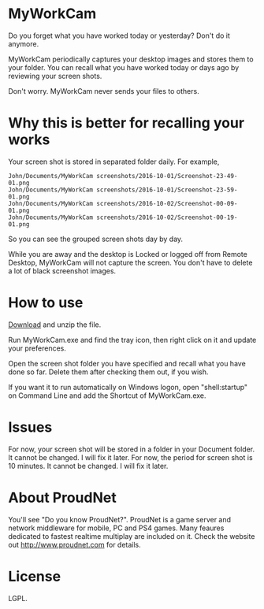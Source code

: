 # MyWorkCam

Do you forget what you have worked today or yesterday? Don't do it anymore.

MyWorkCam periodically captures your desktop images and stores them to your folder. 
You can recall what you have worked today or days ago by reviewing your screen shots.

Don't worry. MyWorkCam never sends your files to others.

# Why this is better for recalling your works

Your screen shot is stored in separated folder daily. For example, 

```
John/Documents/MyWorkCam screenshots/2016-10-01/Screenshot-23-49-01.png
John/Documents/MyWorkCam screenshots/2016-10-01/Screenshot-23-59-01.png
John/Documents/MyWorkCam screenshots/2016-10-02/Screenshot-00-09-01.png
John/Documents/MyWorkCam screenshots/2016-10-02/Screenshot-00-19-01.png
```
So you can see the grouped screen shots day by day.

While you are away and the desktop is Locked or logged off from Remote Desktop, MyWorkCam will not capture the screen. You don't have to delete a lot of black screenshot images.

# How to use

[Download](https://github.com/Nettention/MyWorkCam/files/503544/MyWorkCam.zip) and unzip the file.

Run MyWorkCam.exe and find the tray icon, then right click on it and update your preferences.

Open the screen shot folder you have specified and recall what you have done so far. Delete them after checking them out, if you wish.

If you want it to run automatically on Windows logon, open "shell:startup" on Command Line and add the Shortcut of MyWorkCam.exe.

# Issues 

For now, your screen shot will be stored in a folder in your Document folder. It cannot be changed. I will fix it later.
For now, the period for screen shot is 10 minutes. It cannot be changed. I will fix it later.

# About ProudNet

You'll see "Do you know ProudNet?". ProudNet is a game server and network middleware for mobile, PC and PS4 games. Many feaures dedicated to fastest realtime multiplay are included on it. Check the website out http://www.proudnet.com for details.

# License

LGPL.
